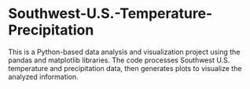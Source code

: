 # Southwest-U.S.-Temperature-Precipitation
This is a Python-based data analysis and visualization project using the pandas and matplotlib libraries. The code processes Southwest U.S. temperature and precipitation data, then generates plots to visualize the analyzed information.
